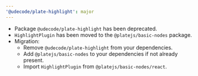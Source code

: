 ```yaml
---
'@udecode/plate-highlight': major
---
```


- Package `@udecode/plate-highlight` has been deprecated.
- `HighlightPlugin` has been moved to the `@platejs/basic-nodes` package.
- Migration:
  - Remove `@udecode/plate-highlight` from your dependencies.
  - Add `@platejs/basic-nodes` to your dependencies if not already present.
  - Import `HighlightPlugin` from `@platejs/basic-nodes/react`.
